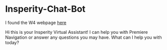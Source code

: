 # Insperity-Chat-Bot

I found the W4 webpage [here](https://devportalapps.insperity.com/OnlineFormsApplication/Packet/AssignedForms/W_4)

Hi this is your Insperity Virtual Assistant!  I can help you with Premiere Navigation or answer any questions you may have.  What can I help you with today? 
